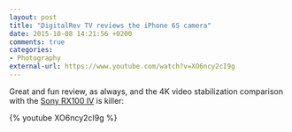 ```yaml
---
layout: post
title: "DigitalRev TV reviews the iPhone 6S camera"
date: 2015-10-08 14:21:56 +0200
comments: true
categories: 
- Photography
external-url: https://www.youtube.com/watch?v=XO6ncy2cI9g
---
```


Great and fun review, as always, and the 4K video stabilization comparison with the [Sony RX100 IV](http://www.amazon.com/gp/product/B00ZDWGM34/ref=as_li_tl?ie=UTF8&camp=1789&creative=390957&creativeASIN=B00ZDWGM34&linkCode=as2&tag=analogsens-20&linkId=5SF6BV7OJO7PSWLX) is killer:

{% youtube XO6ncy2cI9g %}